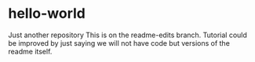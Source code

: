 # hello-world
Just another repository
This is on the readme-edits branch.  Tutorial could be improved by just saying we will not have code but versions of the readme itself. 
